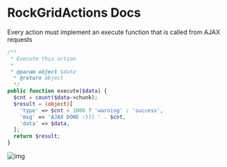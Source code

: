 # RockGridActions Docs

Every action must implement an execute function that is called from AJAX requests
```php
/**
 * Execute this action
 *
 * @param object $data
  * @return object
  */
public function execute($data) {
  $cnt = count($data->chunk);
  $result = (object)[
    'type' => $cnt < 1000 ? 'warning' : 'success',
    'msg' => 'AJAX DONE :))) ' . $cnt,
    'data' => $data,
  ];
  return $result;
}
```

![img](https://i.imgur.com/YcfUnC0.png)
